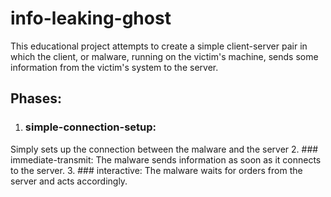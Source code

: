 # info-leaking-ghost

This educational project attempts to create a simple client-server pair in which the client, or malware, running on the victim's machine, sends some information from the victim's system to the server.

## Phases:
1. ### simple-connection-setup:
Simply sets up the connection between the malware and the server
2. ### immediate-transmit:
The malware sends information as soon as it connects to the server.
3. ### interactive:
The malware waits for orders from the server and acts accordingly.